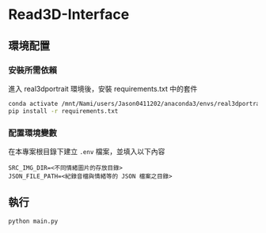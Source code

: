 # Read3D-Interface
## 環境配置
### 安裝所需依賴
進入 real3dportrait 環境後，安裝 requirements.txt 中的套件
```bash
conda activate /mnt/Nami/users/Jason0411202/anaconda3/envs/real3dportrait
pip install -r requirements.txt
```

### 配置環境變數
在本專案根目錄下建立 `.env` 檔案，並填入以下內容
```
SRC_IMG_DIR=<不同情緒圖片的存放目錄>
JSON_FILE_PATH=<紀錄音檔與情緒等的 JSON 檔案之目錄>
```

## 執行
```bash
python main.py
```
